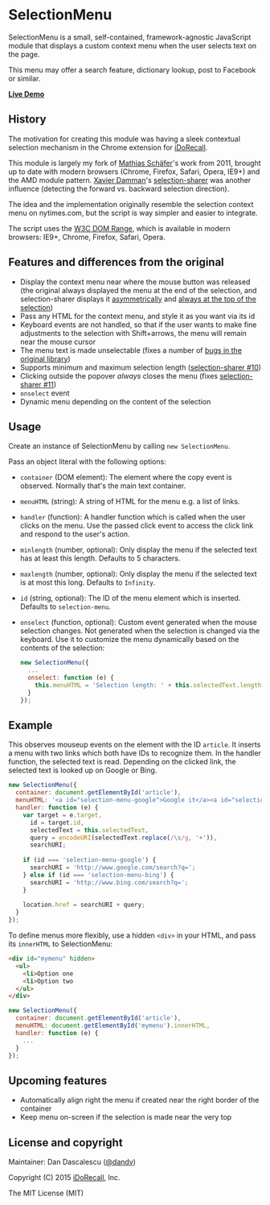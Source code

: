 # SelectionMenu

SelectionMenu is a small, self-contained, framework-agnostic JavaScript module that displays a custom context menu when the user selects text on the page.

This menu may offer a search feature, dictionary lookup, post to Facebook or similar.

**[Live Demo](http://idorecall.github.io/selectionmenu/)**


## History

The motivation for creating this module was having a sleek contextual selection mechanism in the Chrome extension for [iDoRecall](http://idorecall.com). 

This module is largely my fork of [Mathias Schäfer](https://github.com.molily)'s work from 2011, brought up to date with modern browsers (Chrome, Firefox, Safari, Opera, IE9+) and the AMD module pattern. [Xavier Damman](https://github.com/xdamman/)'s [selection-sharer](https://github.com/xdamman/selection-sharer) was another influence (detecting the forward vs. backward selection direction).

The idea and the implementation originally resemble the selection context menu on nytimes.com, but the script is way simpler and easier to integrate. 

The script uses the [W3C DOM Range](http://www.w3.org/TR/DOM-Level-2-Traversal-Range/ranges.html), which is available in modern browsers: IE9+, Chrome, Firefox, Safari, Opera.


## Features and differences from the original

* Display the context menu near where the mouse button was released (the original always displayed the menu at the end of the selection, and selection-sharer displays it [asymmetrically](https://github.com/xdamman/selection-sharer/issues/18) and [always at the top of the selection](https://github.com/xdamman/selection-sharer/issues/17))
* Pass any HTML for the context menu, and style it as you want via its id
* Keyboard events are not handled, so that if the user wants to make fine adjustments to the selection with Shift+arrows, the menu will remain near the mouse cursor
* The menu text is made unselectable (fixes a number of [bugs in the original library](https://github.com/molily/selectionmenu/issues/5))
* Supports minimum and maximum selection length ([selection-sharer #10](https://github.com/xdamman/selection-sharer/issues/13))
* Clicking outside the popover *always* closes the menu (fixes [selection-sharer #11](https://github.com/xdamman/selection-sharer/issues/11))
* `onselect` event
* Dynamic menu depending on the content of the selection


## Usage

Create an instance of SelectionMenu by calling `new SelectionMenu`.

Pass an object literal with the following options:

* `container` (DOM element): The element where the copy event is observed. Normally that's the main text container.
* `menuHTML` (string): A string of HTML for the menu e.g. a list of links.
* `handler` (function): A handler function which is called when the user clicks on the menu. Use the passed click event to access the click link and respond to the user's action.
* `minlength` (number, optional): Only display the menu if the selected text has at least this length. Defaults to 5 characters.
* `maxlength` (number, optional): Only display the menu if the selected text is at most this long. Defaults to `Infinity`.
* `id` (string, optional): The ID of the menu element which is inserted. Defaults to `selection-menu`.
* `onselect` (function, optional): Custom event generated when the mouse selection changes. Not generated when the selection is changed via the keyboard. Use it to customize the menu dynamically based on the contents of the selection:

    ```js
    new SelectionMenu({
      ...
      onselect: function (e) {
        this.menuHTML = 'Selection length: ' + this.selectedText.length;
      }
    });
    ```


## Example

This observes mouseup events on the element with the ID `article`. It inserts a menu
with two links which both have IDs to recognize them. In the handler function, the
selected text is read. Depending on the clicked link, the selected text is
looked up on Google or Bing.

```js
new SelectionMenu({
  container: document.getElementById('article'),
  menuHTML: '<a id="selection-menu-google">Google it</a><a id="selection-menu-bing">Bing</a>',
  handler: function (e) {
    var target = e.target,
      id = target.id,
      selectedText = this.selectedText,
      query = encodeURI(selectedText.replace(/\s/g, '+')),
      searchURI;
    
    if (id === 'selection-menu-google') {
      searchURI = 'http://www.google.com/search?q=';
    } else if (id === 'selection-menu-bing') {
      searchURI = 'http://www.bing.com/search?q=';
    }
    
    location.href = searchURI + query;
  }
});
```

To define menus more flexibly, use a hidden `<div>` in your HTML, and pass its `innerHTML` to SelectionMenu:

```html
<div id="mymenu" hidden>
  <ul>
    <li>Option one
    <li>Option two
  </ul>  
</div>
```

```js
new SelectionMenu({
  container: document.getElementById('article'),
  menuHTML: document.getElementById('mymenu').innerHTML,
  handler: function (e) {
    ...
  }
});
```

## Upcoming features

* Automatically align right the menu if created near the right border of the container
* Keep menu on-screen if the selection is made near the very top


## License and copyright

Maintainer: Dan Dascalescu ([@dandv](https://github.com/dandv))

Copyright (C) 2015 [iDoRecall](http://idorecall.com), Inc.

The MIT License (MIT)
